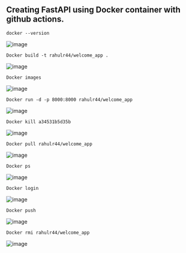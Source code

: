 ## Creating FastAPI using Docker container with github actions.

```
docker --version
```

![image](https://user-images.githubusercontent.com/112580014/194936259-afcb86b5-8bf5-495b-adbe-b027655cdcca.png)

```
Docker build -t rahulr44/welcome_app .
```
![image](https://user-images.githubusercontent.com/112580014/194936294-8ead495e-ab07-43f2-a356-51c43a78241b.png)

```
Docker images
```
![image](https://user-images.githubusercontent.com/112580014/194936320-556e3bf4-1e03-418b-924a-aafa414633e5.png)

```
Docker run -d -p 8000:8000 rahulr44/welcome_app
```
![image](https://user-images.githubusercontent.com/112580014/194936335-07349ebc-b622-489a-924f-fd7ab6cc392d.png)

```
Docker kill a34531b5d35b
```
![image](https://user-images.githubusercontent.com/112580014/194936367-efb16c78-25fc-4544-ae4f-9f8fd86ea759.png)

```
Docker pull rahulr44/welcome_app
```
![image](https://user-images.githubusercontent.com/112580014/194936410-86be0e64-adf1-4aaf-aeac-29667488f3a4.png)

```
Docker ps
```
![image](https://user-images.githubusercontent.com/112580014/194936454-145928b5-0880-49ae-958a-c3548c96e7bc.png)

```
Docker login
```
![image](https://user-images.githubusercontent.com/112580014/194936469-762d2095-af2a-4d23-90ff-fea5b39a6443.png)

```
Docker push
```
![image](https://user-images.githubusercontent.com/112580014/194936487-dbb023f9-b587-4949-8168-4ee749e9d638.png)

```
Docker rmi rahulr44/welcome_app
```
![image](https://user-images.githubusercontent.com/112580014/194936507-4ac21515-60d1-41d2-ab6b-a95b3ebd4ba1.png)
